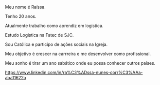 Meu nome é Raíssa.

Tenho 20 anos.

Atualmente trabalho como aprendiz em logistica.

Estudo Logistica na Fatec de SJC.

Sou Católica e participo de ações sociais na Igreja.

Meu objetivo é crescer na carrreira e me desenvolver como  profissional. 

Meu sonho é tirar um ano sabático onde eu possa conhecer outros países.

https://www.linkedin.com/in/ra%C3%ADssa-nunes-corr%C3%AAa-aba11622a

